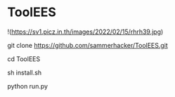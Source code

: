 # ToolEES
!(https://sv1.picz.in.th/images/2022/02/15/rhrh39.jpg)

git clone https://github.com/sammerhacker/ToolEES.git

cd ToolEES

sh install.sh

python run.py
